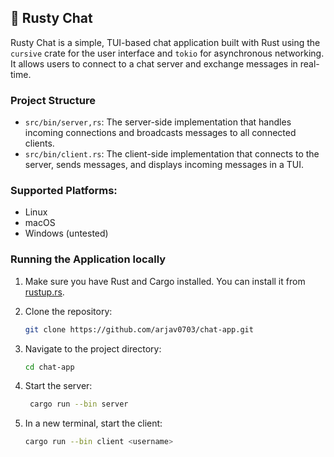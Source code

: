 ## 🎀 Rusty Chat 

Rusty Chat is a simple, TUI-based chat application built with Rust using the `cursive` crate for the user interface and `tokio` for asynchronous networking. It allows users to connect to a chat server and exchange messages in real-time.

### Project Structure
- `src/bin/server,rs`: The server-side implementation that handles incoming connections and broadcasts messages to all connected clients.
- `src/bin/client.rs`: The client-side implementation that connects to the server, sends messages, and displays incoming messages in a TUI.


### Supported Platforms:
- Linux
- macOS
- Windows (untested)

### Running the Application locally
1. Make sure you have Rust and Cargo installed. You can install it from [rustup.rs](https://rustup.rs/).
2. Clone the repository:
   ```bash
   git clone https://github.com/arjav0703/chat-app.git
   ```

3. Navigate to the project directory:
   ```bash
   cd chat-app
   ```

4. Start the server:
   ```bash
    cargo run --bin server
    ```

5. In a new terminal, start the client:
    ```bash
    cargo run --bin client <username>
    ```

